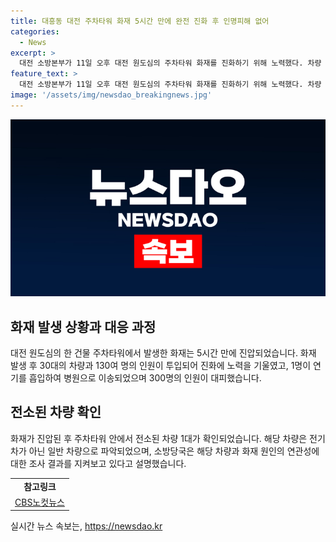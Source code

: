 ```yaml
---
title: 대흥동 대전 주차타워 화재 5시간 만에 완전 진화 후 인명피해 없어
categories:
  - News
excerpt: >
  대전 소방본부가 11일 오후 대전 원도심의 주차타워 화재를 진화하기 위해 노력했다. 차량 1대가 전소된 것으로 확인되었고, 화재 원인과의 연관성은 조사 결과를 기다려야 한다. 1명이 연기를 흡입해 병원으로 이송되었으며, 주변 교통이 혼잡해지고 인근 건물 근무자들이 대피했다. 화재로 인한 정확한 피해와 원인에 대한 조사는 불이 완전히 진화된 후에 이뤄질 예정이다.
feature_text: >
  대전 소방본부가 11일 오후 대전 원도심의 주차타워 화재를 진화하기 위해 노력했다. 차량 1대가 전소된 것으로 확인되었고, 화재 원인과의 연관성은 조사 결과를 기다려야 한다. 1명이 연기를 흡입해 병원으로 이송되었으며, 주변 교통이 혼잡해지고 인근 건물 근무자들이 대피했다. 화재로 인한 정확한 피해와 원인에 대한 조사는 불이 완전히 진화된 후에 이뤄질 예정이다.
image: '/assets/img/newsdao_breakingnews.jpg'
---
```


<p><img src="/assets/img/newsdao_breakingnews.jpg" alt="pcversion 속보" /></p>

<h2 data-ke-size="size26">화재 발생 상황과 대응 과정</h2>

<p data-ke-size="size16">대전 원도심의 한 건물 주차타워에서 발생한 화재는 5시간 만에 진압되었습니다. 화재 발생 후 30대의 차량과 130여 명의 인원이 투입되어 진화에 노력을 기울였고, 1명이 연기를 흡입하여 병원으로 이송되었으며 300명의 인원이 대피했습니다.</p>

<h2 data-ke-size="size26">전소된 차량 확인</h2>

<p data-ke-size="size16">화재가 진압된 후 주차타워 안에서 전소된 차량 1대가 확인되었습니다. 해당 차량은 전기차가 아닌 일반 차량으로 파악되었으며, 소방당국은 해당 차량과 화재 원인의 연관성에 대한 조사 결과를 지켜보고 있다고 설명했습니다.</p>

<table>
    <tr>
        <td style="text-align: center; height: 17px;"><b>참고링크</b></td>
    </tr>
    <tr>
        <td style="text-align: center; height: 17px;"><a href="https://url.kr/b71afn">CBS노컷뉴스</a></td>
    </tr>
</table>
실시간 뉴스 속보는, <a href="https://newsdao.kr" rel="dofollow">https://newsdao.kr</a>


